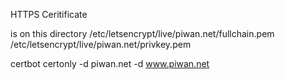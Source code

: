 HTTPS Ceritificate

is on this directory
/etc/letsencrypt/live/piwan.net/fullchain.pem
/etc/letsencrypt/live/piwan.net/privkey.pem


certbot certonly -d piwan.net -d www.piwan.net